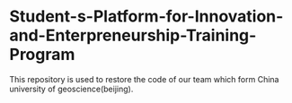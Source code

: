# Student-s-Platform-for-Innovation-and-Enterpreneurship-Training-Program
This repository is used to restore the code of our team which form China university of geoscience(beijing).
